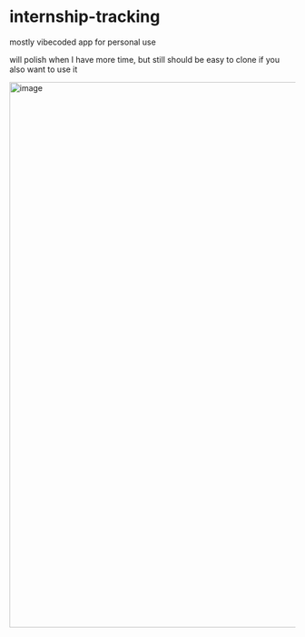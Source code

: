# internship-tracking

mostly vibecoded app for personal use

will polish when I have more time, but still should be easy to clone if you also want to use it

<img width="962" height="959" alt="image" src="https://github.com/user-attachments/assets/639b342d-edea-4fb2-9b3a-4c32cbc4c399" />

